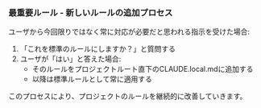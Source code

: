 ### 最重要ルール - 新しいルールの追加プロセス

ユーザから今回限りではなく常に対応が必要だと思われる指示を受けた場合:

1. 「これを標準のルールにしますか？」と質問する
2. ユーザが「はい」と答えた場合:
   - そのルールをプロジェクトルート直下のCLAUDE.local.mdに追加する
   - 以降は標準ルールとして常に適用する

このプロセスにより、プロジェクトのルールを継続的に改善していきます。
